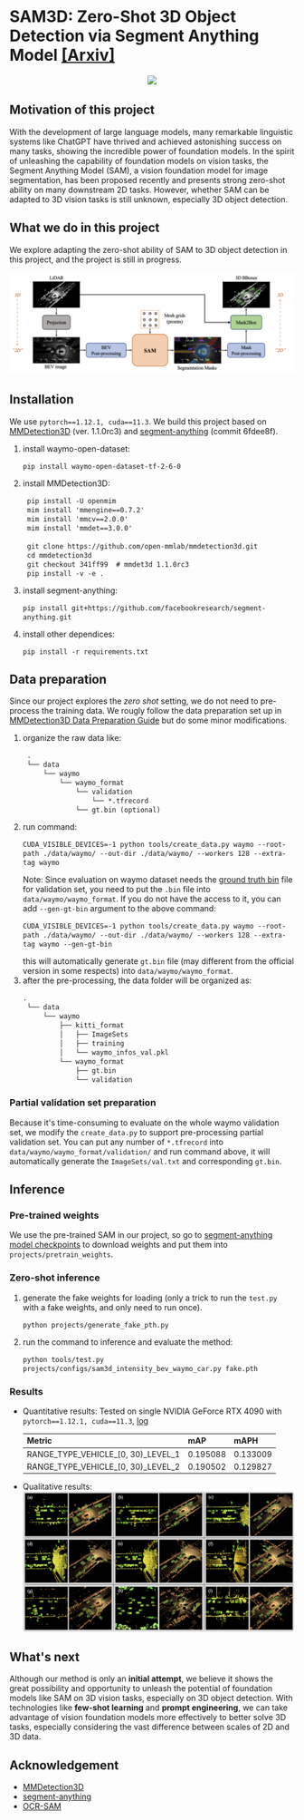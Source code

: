 # SAM3D: Zero-Shot 3D Object Detection via Segment Anything Model [[Arxiv]](https://arxiv.org/abs/2306.02245)

<div align=center>
<img src='./images/mask_vis.gif', width="480">
</div>

## Motivation of this project
With the development of large language models, many remarkable linguistic systems like ChatGPT have thrived and achieved astonishing success on many tasks, showing the incredible power of foundation models. In the spirit of unleashing the capability of foundation models on vision tasks, the Segment Anything Model (SAM), a vision foundation model for image segmentation, has been proposed recently and presents strong zero-shot ability on many downstream 2D tasks. However, whether SAM can be adapted to 3D vision tasks is still unknown, especially 3D object detection. 

## What we do in this project
We explore adapting the zero-shot ability of SAM to 3D object detection in this project, and the project is still in progress.

![](./images/pipeline.png)

## Installation
We use `pytorch==1.12.1, cuda==11.3`. We build this project based on [MMDetection3D](https://github.com/open-mmlab/mmdetection3d) (ver. 1.1.0rc3) and [segment-anything](https://github.com/facebookresearch/segment-anything) (commit 6fdee8f).

1. install waymo-open-dataset: 
    ```
    pip install waymo-open-dataset-tf-2-6-0
    ```
2. install MMDetection3D: 
   ```
    pip install -U openmim
    mim install 'mmengine==0.7.2'
    mim install 'mmcv==2.0.0'
    mim install 'mmdet==3.0.0'

    git clone https://github.com/open-mmlab/mmdetection3d.git
    cd mmdetection3d
    git checkout 341ff99  # mmdet3d 1.1.0rc3
    pip install -v -e .
   ```
3. install segment-anything:
   ```
   pip install git+https://github.com/facebookresearch/segment-anything.git
   ```
4. install other dependices: 
    ```
    pip install -r requirements.txt
    ```

## Data preparation
Since our project explores the _zero shot_ setting, we do not need to pre-process the training data. We rougly follow the data preparation set up in [MMDetection3D Data Preparation Guide](https://github.com/open-mmlab/mmdetection3d/blob/main/docs/en/user_guides/dataset_prepare.md) but do some minor modifications.

1. organize the raw data like:
   ```
    .
    └── data
        └── waymo
            └── waymo_format
                └── validation
                    └── *.tfrecord
                └── gt.bin (optional)
   ```
2. run command:
   ```
   CUDA_VISIBLE_DEVICES=-1 python tools/create_data.py waymo --root-path ./data/waymo/ --out-dir ./data/waymo/ --workers 128 --extra-tag waymo
   ```
    Note: Since evaluation on waymo dataset needs the [ground truth bin](https://console.cloud.google.com/storage/browser/waymo_open_dataset_v_1_2_0/validation/ground_truth_objects) file for validation set, you need to put the `.bin` file into `data/waymo/waymo_format`. If you do not have the access to it, you can add `--gen-gt-bin` argument to the above command:
    ```
    CUDA_VISIBLE_DEVICES=-1 python tools/create_data.py waymo --root-path ./data/waymo/ --out-dir ./data/waymo/ --workers 128 --extra-tag waymo --gen-gt-bin
    ```
    this will automatically generate `gt.bin` file (may different from the official version in some respects) into `data/waymo/waymo_format`.
3. after the pre-processing, the data folder will be organized as:
   ```
   .
    └── data
        └── waymo
            ├── kitti_format
            │   ├── ImageSets
            │   ├── training
            │   └── waymo_infos_val.pkl
            └── waymo_format
                ├── gt.bin
                └── validation
   ```
### Partial validation set preparation
Because it's time-consuming to evaluate on the whole waymo validation set, we modify the `create_data.py` to support pre-processing partial validation set. You can put any number of  `*.tfrecord`  into `data/waymo/waymo_format/validation/` and run command above, it will automatically generate the `ImageSets/val.txt` and corresponding `gt.bin`.

## Inference
### Pre-trained weights
We use the pre-trained SAM in our project, so go to [segment-anything model checkpoints](https://github.com/facebookresearch/segment-anything#model-checkpoints) to download weights and put them into `projects/pretrain_weights`.

### Zero-shot inference
1. generate the fake weights for loading (only a trick to run the `test.py` with a fake weights, and only need to run once).
   ```
   python projects/generate_fake_pth.py
   ```  
2. run the command to inference and evaluate the method:
    ```
    python tools/test.py projects/configs/sam3d_intensity_bev_waymo_car.py fake.pth 
    ```

### Results
- Quantitative results:
Tested on single NVIDIA GeForce RTX 4090 with `pytorch==1.12.1, cuda==11.3`, [log](./logs/20230517_101842.log)

    | Metric | mAP | mAPH |
    | ------ | ------- | ------- |
    | RANGE_TYPE_VEHICLE_[0, 30)_LEVEL_1| 0.195088 | 0.133009 |
    |RANGE_TYPE_VEHICLE_[0, 30)_LEVEL_2| 0.190502 | 0.129827 |

- Qualitative results: 
![](images/paper_vis.png)

## What's next
Although our method is only an __initial attempt__, we believe it shows the great possibility and opportunity to unleash the potential of foundation models like SAM on 3D vision tasks, especially on 3D object detection. With technologies like __few-shot learning__ and __prompt engineering__, we can take advantage of vision foundation models more effectively to better solve 3D tasks, especially considering the vast difference between scales of 2D and 3D data.

##  Acknowledgement
- [MMDetection3D](https://github.com/open-mmlab/mmdetection3d)
- [segment-anything](https://github.com/facebookresearch/segment-anything)
- [OCR-SAM](https://github.com/yeungchenwa/OCR-SAM)
